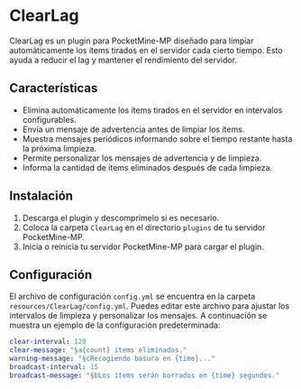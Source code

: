 # ClearLag

ClearLag es un plugin para PocketMine-MP diseñado para limpiar automáticamente los ítems tirados en el servidor cada cierto tiempo. Esto ayuda a reducir el lag y mantener el rendimiento del servidor.

## Características

- Elimina automáticamente los ítems tirados en el servidor en intervalos configurables.
- Envía un mensaje de advertencia antes de limpiar los ítems.
- Muestra mensajes periódicos informando sobre el tiempo restante hasta la próxima limpieza.
- Permite personalizar los mensajes de advertencia y de limpieza.
- Informa la cantidad de ítems eliminados después de cada limpieza.

## Instalación

1. Descarga el plugin y descomprímelo si es necesario.
2. Coloca la carpeta `ClearLag` en el directorio `plugins` de tu servidor PocketMine-MP.
3. Inicia o reinicia tu servidor PocketMine-MP para cargar el plugin.

## Configuración

El archivo de configuración `config.yml` se encuentra en la carpeta `resources/ClearLag/config.yml`. Puedes editar este archivo para ajustar los intervalos de limpieza y personalizar los mensajes. A continuación se muestra un ejemplo de la configuración predeterminada:

```yaml
clear-interval: 120
clear-message: "§a{count} items eliminados."
warning-message: "§cRecogiendo basura en {time}..."
broadcast-interval: 15
broadcast-message: "§bLos ítems serán borrados en {time} segundos."
